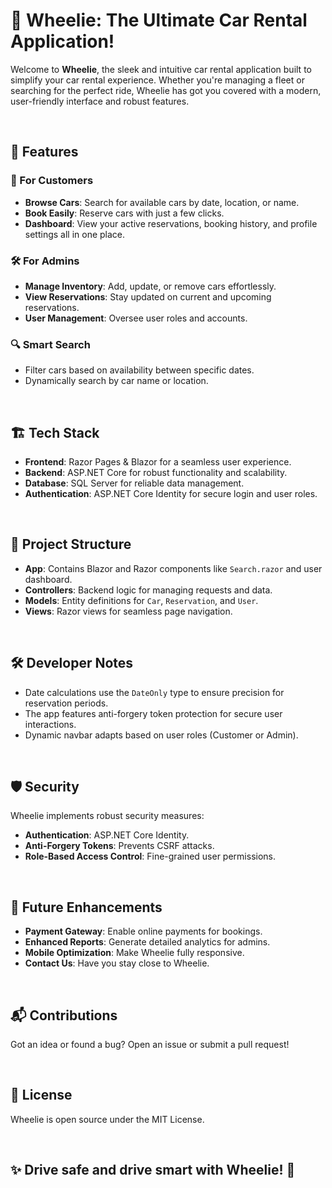# 🚗 Wheelie: The Ultimate Car Rental Application!

<p>
  Welcome to <strong>Wheelie</strong>, the sleek and intuitive car rental application built to simplify your car rental experience. Whether you're managing a 
  fleet or searching for the perfect ride, Wheelie has got you covered with a modern, user-friendly interface and robust features.
</p>

<br>

## 🌟 Features
    
### 🚙 For Customers</h3>
<ul>
  <li><strong>Browse Cars</strong>: Search for available cars by date, location, or name.</li>
  <li><strong>Book Easily</strong>: Reserve cars with just a few clicks.</li>
  <li><strong>Dashboard</strong>: View your active reservations, booking history, and profile settings all in one place.</li>
</ul>
    
### 🛠️ For Admins
<ul>
  <li><strong>Manage Inventory</strong>: Add, update, or remove cars effortlessly.</li>
  <li><strong>View Reservations</strong>: Stay updated on current and upcoming reservations.</li>
  <li><strong>User Management</strong>: Oversee user roles and accounts.</li>
</ul>
    
### 🔍 Smart Search
<ul>
  <li>Filter cars based on availability between specific dates.</li>
  <li>Dynamically search by car name or location.</li>
</ul>
    
<br>

## 🏗️ Tech Stack
<ul>
  <li><strong>Frontend</strong>: Razor Pages & Blazor for a seamless user experience.</li>
  <li><strong>Backend</strong>: ASP.NET Core for robust functionality and scalability.</li>
  <li><strong>Database</strong>: SQL Server for reliable data management.</li>
  <li><strong>Authentication</strong>: ASP.NET Core Identity for secure login and user roles.</li>
</ul>

<br>

## 📂 Project Structure
<ul>
  <li><strong>App</strong>: Contains Blazor and Razor components like <code>Search.razor</code> and user dashboard.</li>
  <li><strong>Controllers</strong>: Backend logic for managing requests and data.</li>
  <li><strong>Models</strong>: Entity definitions for <code>Car</code>, <code>Reservation</code>, and <code>User</code>.</li>
  <li><strong>Views</strong>: Razor views for seamless page navigation.</li>
</ul>
    
<br>

## 🛠️ Developer Notes
<ul>
  <li>Date calculations use the <code>DateOnly</code> type to ensure precision for reservation periods.</li>
  <li>The app features anti-forgery token protection for secure user interactions.</li>
  <li>Dynamic navbar adapts based on user roles (Customer or Admin).</li>
</ul>

<br>
    
## 🛡️ Security
<p>Wheelie implements robust security measures:</p>
<ul>
  <li><strong>Authentication</strong>: ASP.NET Core Identity.</li>
  <li><strong>Anti-Forgery Tokens</strong>: Prevents CSRF attacks.</li>
  <li><strong>Role-Based Access Control</strong>: Fine-grained user permissions.</li>
</ul>
    
<br>

## 🎯 Future Enhancements
<ul>
  <li><strong>Payment Gateway</strong>: Enable online payments for bookings.</li>
  <li><strong>Enhanced Reports</strong>: Generate detailed analytics for admins.</li>
  <li><strong>Mobile Optimization</strong>: Make Wheelie fully responsive.</li>
  <li><strong>Contact Us</strong>: Have you stay close to Wheelie.</li>
</ul>
    
<br>
    
## 📬 Contributions</h2>
<p>Got an idea or found a bug? Open an issue or submit a pull request!</p>
    
<br>
    
## 📜 License</h2>
<p>Wheelie is open source under the MIT License.</p>
    
<br>
    
## ✨ Drive safe and drive smart with Wheelie! 🚗
